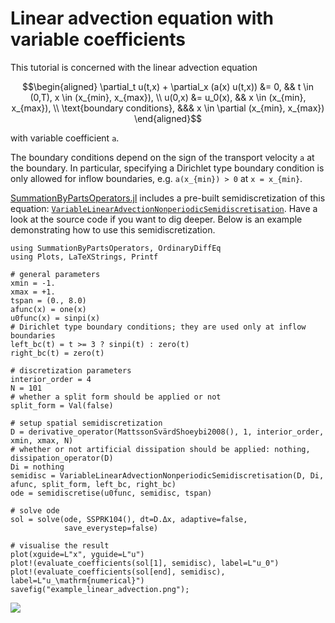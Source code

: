 # Linear advection equation with variable coefficients

This tutorial is concerned with the linear advection equation

```math
\begin{aligned}
    \partial_t u(t,x) + \partial_x (a(x) u(t,x)) &= 0, && t \in (0,T), x \in (x_{min}, x_{max}), \\
    u(0,x) &= u_0(x), && x \in (x_{min}, x_{max}), \\
    \text{boundary conditions}, &&& x \in \partial (x_{min}, x_{max})
\end{aligned}
```

with variable coefficient ``a``.

The boundary conditions depend on the sign of the transport velocity ``a``
at the boundary. In particular, specifying a Dirichlet type boundary condition
is only allowed for inflow boundaries, e.g. ``a(x_{min}) > 0`` at ``x = x_{min}``.

[SummationByPartsOperators.jl](https://github.com/ranocha/SummationByPartsOperators.jl)
includes a pre-built semidiscretization of this equation:
[`VariableLinearAdvectionNonperiodicSemidiscretisation`](@ref).
Have a look at the source code if you want to dig deeper. Below is an example
demonstrating how to use this semidiscretization.

```@example variable_linear_advection
using SummationByPartsOperators, OrdinaryDiffEq
using Plots, LaTeXStrings, Printf

# general parameters
xmin = -1.
xmax = +1.
tspan = (0., 8.0)
afunc(x) = one(x)
u0func(x) = sinpi(x)
# Dirichlet type boundary conditions; they are used only at inflow boundaries
left_bc(t) = t >= 3 ? sinpi(t) : zero(t)
right_bc(t) = zero(t)

# discretization parameters
interior_order = 4
N = 101
# whether a split form should be applied or not
split_form = Val(false)

# setup spatial semidiscretization
D = derivative_operator(MattssonSvärdShoeybi2008(), 1, interior_order, xmin, xmax, N)
# whether or not artificial dissipation should be applied: nothing, dissipation_operator(D)
Di = nothing
semidisc = VariableLinearAdvectionNonperiodicSemidiscretisation(D, Di, afunc, split_form, left_bc, right_bc)
ode = semidiscretise(u0func, semidisc, tspan)

# solve ode
sol = solve(ode, SSPRK104(), dt=D.Δx, adaptive=false,
            save_everystep=false)

# visualise the result
plot(xguide=L"x", yguide=L"u")
plot!(evaluate_coefficients(sol[1], semidisc), label=L"u_0")
plot!(evaluate_coefficients(sol[end], semidisc), label=L"u_\mathrm{numerical}")
savefig("example_linear_advection.png");
```

![](example_linear_advection.png)

